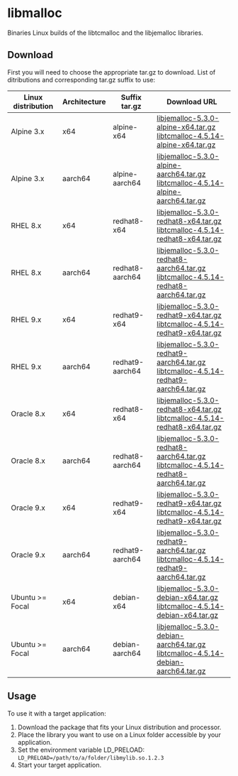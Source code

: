 # libmalloc

Binaries Linux builds of the libtcmalloc and the libjemalloc libraries.

## Download

First you will need to choose the appropriate tar.gz to download. List of ditributions and corresponding tar.gz suffix to use:

| Linux distribution | Architecture | Suffix tar.gz | Download URL |
|---|---|---|---|
| Alpine 3.x | x64 | alpine-x64 | [libjemalloc-5.3.0-alpine-x64.tar.gz](https://github.com/nmaguiar/libmalloc/releases/download/0.1.0/libjemalloc-5.3.0-alpine-x64.tar.gz)<br /> [libtcmalloc-4.5.14-alpine-x64.tar.gz](https://github.com/nmaguiar/libmalloc/releases/download/0.1.0/libtcmalloc-4.5.14-alpine-x64.tar.gz) |
| Alpine 3.x | aarch64 | alpine-aarch64 | [libjemalloc-5.3.0-alpine-aarch64.tar.gz](https://github.com/nmaguiar/libmalloc/releases/download/0.1.0/libjemalloc-5.3.0-alpine-aarch64.tar.gz)<br />[libtcmalloc-4.5.14-alpine-aarch64.tar.gz](https://github.com/nmaguiar/libmalloc/releases/download/0.1.0/libtcmalloc-4.5.14-alpine-aarch64.tar.gz) |
| RHEL 8.x | x64 | redhat8-x64 | [libjemalloc-5.3.0-redhat8-x64.tar.gz](https://github.com/nmaguiar/libmalloc/releases/download/0.1.0/libjemalloc-5.3.0-redhat8-x64.tar.gz)<br /> [libtcmalloc-4.5.14-redhat8-x64.tar.gz](https://github.com/nmaguiar/libmalloc/releases/download/0.1.0/libtcmalloc-4.5.14-redhat8-x64.tar.gz)  |
| RHEL 8.x | aarch64 | redhat8-aarch64 | [libjemalloc-5.3.0-redhat8-aarch64.tar.gz](https://github.com/nmaguiar/libmalloc/releases/download/0.1.0/libjemalloc-5.3.0-redhat8-aarch64.tar.gz)<br /> [libtcmalloc-4.5.14-redhat8-aarch64.tar.gz](https://github.com/nmaguiar/libmalloc/releases/download/0.1.0/libtcmalloc-4.5.14-redhat8-aarch64.tar.gz)  |
| RHEL 9.x | x64 | redhat9-x64 | [libjemalloc-5.3.0-redhat9-x64.tar.gz](https://github.com/nmaguiar/libmalloc/releases/download/0.1.0/libjemalloc-5.3.0-redhat9-x64.tar.gz)<br /> [libtcmalloc-4.5.14-redhat9-x64.tar.gz](https://github.com/nmaguiar/libmalloc/releases/download/0.1.0/libtcmalloc-4.5.14-redhat9-x64.tar.gz) |
| RHEL 9.x | aarch64 | redhat9-aarch64 | [libjemalloc-5.3.0-redhat9-aarch64.tar.gz](https://github.com/nmaguiar/libmalloc/releases/download/0.1.0/libjemalloc-5.3.0-redhat9-aarch64.tar.gz)<br /> [libtcmalloc-4.5.14-redhat9-aarch64.tar.gz](https://github.com/nmaguiar/libmalloc/releases/download/0.1.0/libtcmalloc-4.5.14-redhat9-aarch64.tar.gz)  |
| Oracle 8.x | x64 | redhat8-x64 | [libjemalloc-5.3.0-redhat8-x64.tar.gz](https://github.com/nmaguiar/libmalloc/releases/download/0.1.0/libjemalloc-5.3.0-redhat8-x64.tar.gz)<br /> [libtcmalloc-4.5.14-redhat8-x64.tar.gz](https://github.com/nmaguiar/libmalloc/releases/download/0.1.0/libtcmalloc-4.5.14-redhat8-x64.tar.gz)  |
| Oracle 8.x | aarch64 | redhat8-aarch64 | [libjemalloc-5.3.0-redhat8-aarch64.tar.gz](https://github.com/nmaguiar/libmalloc/releases/download/0.1.0/libjemalloc-5.3.0-redhat8-aarch64.tar.gz)<br /> [libtcmalloc-4.5.14-redhat8-aarch64.tar.gz](https://github.com/nmaguiar/libmalloc/releases/download/0.1.0/libtcmalloc-4.5.14-redhat8-aarch64.tar.gz) |
| Oracle 9.x | x64 | redhat9-x64 | [libjemalloc-5.3.0-redhat9-x64.tar.gz](https://github.com/nmaguiar/libmalloc/releases/download/0.1.0/libjemalloc-5.3.0-redhat9-x64.tar.gz)<br /> [libtcmalloc-4.5.14-redhat9-x64.tar.gz](https://github.com/nmaguiar/libmalloc/releases/download/0.1.0/libtcmalloc-4.5.14-redhat9-x64.tar.gz) |
| Oracle 9.x | aarch64 | redhat9-aarch64 | [libjemalloc-5.3.0-redhat9-aarch64.tar.gz](https://github.com/nmaguiar/libmalloc/releases/download/0.1.0/libjemalloc-5.3.0-redhat9-aarch64.tar.gz)<br /> [libtcmalloc-4.5.14-redhat9-aarch64.tar.gz](https://github.com/nmaguiar/libmalloc/releases/download/0.1.0/libtcmalloc-4.5.14-redhat9-aarch64.tar.gz)  |
| Ubuntu >= Focal | x64 | debian-x64 | [libjemalloc-5.3.0-debian-x64.tar.gz](https://github.com/nmaguiar/libmalloc/releases/download/0.1.0/libjemalloc-5.3.0-debian-x64.tar.gz)<br /> [libtcmalloc-4.5.14-debian-x64.tar.gz](https://github.com/nmaguiar/libmalloc/releases/download/0.1.0/libtcmalloc-4.5.14-debian-x64.tar.gz) |
| Ubuntu >= Focal | aarch64 | debian-aarch64 | [libjemalloc-5.3.0-debian-aarch64.tar.gz](https://github.com/nmaguiar/libmalloc/releases/download/0.1.0/libjemalloc-5.3.0-debian-aarch64.tar.gz)<br /> [libtcmalloc-4.5.14-debian-aarch64.tar.gz](https://github.com/nmaguiar/libmalloc/releases/download/0.1.0/libtcmalloc-4.5.14-debian-aarch64.tar.gz) |

## Usage

To use it with a target application:

1. Download the package that fits your Linux distribution and processor.
2. Place the library you want to use on a Linux folder accessible by your application.
3. Set the environment variable LD_PRELOAD: ```LD_PRELOAD=/path/to/a/folder/libmylib.so.1.2.3```
4. Start your target application.
